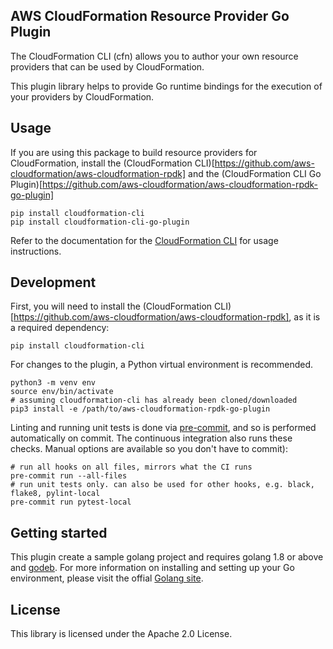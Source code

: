 ## AWS CloudFormation Resource Provider Go Plugin

The CloudFormation CLI (cfn) allows you to author your own resource providers that can be used by CloudFormation.

This plugin library helps to provide Go runtime bindings for the execution of your providers by CloudFormation.

Usage
-----

If you are using this package to build resource providers for CloudFormation, install the (CloudFormation CLI)[https://github.com/aws-cloudformation/aws-cloudformation-rpdk] and the (CloudFormation CLI Go Plugin)[https://github.com/aws-cloudformation/aws-cloudformation-rpdk-go-plugin]

```
pip install cloudformation-cli
pip install cloudformation-cli-go-plugin
```

Refer to the documentation for the [CloudFormation CLI](https://github.com/aws-cloudformation/aws-cloudformation-rpdk) for usage instructions.

Development
-----------

First, you will need to install the (CloudFormation CLI)[https://github.com/aws-cloudformation/aws-cloudformation-rpdk], as it is a required dependency:

```
pip install cloudformation-cli
```

For changes to the plugin, a Python virtual environment is recommended.

```
python3 -m venv env
source env/bin/activate
# assuming cloudformation-cli has already been cloned/downloaded
pip3 install -e /path/to/aws-cloudformation-rpdk-go-plugin
```

Linting and running unit tests is done via [pre-commit](https://pre-commit.com/), and so is performed automatically on commit. The continuous integration also runs these checks. Manual options are available so you don't have to commit):

```
# run all hooks on all files, mirrors what the CI runs
pre-commit run --all-files
# run unit tests only. can also be used for other hooks, e.g. black, flake8, pylint-local
pre-commit run pytest-local
```

Getting started
---------------

This plugin create a sample golang project and requires golang 1.8 or above and [godeb](https://golang.github.io/dep/docs/introduction.html). For more information on installing and setting up your Go environment, please visit the offial [Golang site](https://golang.org/).


License
-------

This library is licensed under the Apache 2.0 License.
